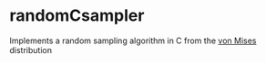 # randomCsampler
Implements a random sampling algorithm in C from the [von Mises](https://en.wikipedia.org/wiki/Von_Mises_distribution) distribution 
